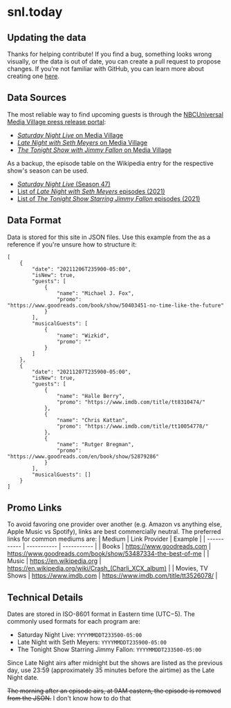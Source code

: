 # snl.today

## Updating the data
Thanks for helping contribute! If you find a bug, something looks wrong visually, or the data is out of date, you can create a pull request to propose changes. If you're not familiar with GitHub, you can learn more about creating one [here](https://www.youtube.com/watch?v=rgbCcBNZcdQ).

## Data Sources
The most reliable way to find upcoming guests is through the [NBCUniversal Media Village press release portal](https://www.nbcumv.com/mediavillage#/home):
- [_Saturday Night Live_ on Media Village](https://www.nbcumv.com/mediavillage/interactive/2929fed4187b40648b79a9839e70e91fproduct169208/index.html#/show/e91b3cec-b121-41ae-ac5b-1725193c92dd/press-releases)
- [_Late Night with Seth Meyers_ on Media Village](https://www.nbcumv.com/mediavillage/interactive/2929fed4187b40648b79a9839e70e91fproduct169208/index.html#/show/1a72eb63-bc15-42a3-84d3-f108c3cd9d80/press-releases)
- [_The Tonight Show with Jimmy Fallon_ on Media Village](https://www.nbcumv.com/mediavillage/interactive/2929fed4187b40648b79a9839e70e91fproduct169208/index.html#/show/ef2b8417-a8f9-4d23-a3db-0616dd5eb096/press-releases)

As a backup, the episode table on the Wikipedia entry for the respective show's season can be used.
- [_Saturday Night Live_ (Season 47)](https://en.wikipedia.org/wiki/Saturday_Night_Live_(season_47)#Episodes)
- [List of _Late Night with Seth Meyers_ episodes (2021)](https://en.wikipedia.org/wiki/List_of_Late_Night_with_Seth_Meyers_episodes_(2021))
- [List of _The Tonight Show Starring Jimmy Fallon_ episodes (2021)](https://en.wikipedia.org/wiki/List_of_The_Tonight_Show_Starring_Jimmy_Fallon_episodes_(2021))

## Data Format

Data is stored for this site in JSON files. Use this example from the as a reference if you're unsure how to structure it:
```
[
    {
        "date": "20211206T235900-05:00",
        "isNew": true,
        "guests": [
            {
                "name": "Michael J. Fox",
                "promo": "https://www.goodreads.com/book/show/50403451-no-time-like-the-future"
            }
        ],
        "musicalGuests": [
            {
                "name": "Wizkid",
                "promo": ""
            }
        ]
    },
    {
        "date": "20211207T235900-05:00",
        "isNew": true,
        "guests": [
            {
                "name": "Halle Berry",
                "promo": "https://www.imdb.com/title/tt8310474/"
            },
            {
                "name": "Chris Kattan",
                "promo": "https://www.imdb.com/title/tt10054778/"
            },
            {
                "name": "Rutger Bregman",
                "promo": "https://www.goodreads.com/en/book/show/52879286"
            }
        ],
        "musicalGuests": []
    }
]
```

## Promo Links
To avoid favoring one provider over another (e.g. Amazon vs anything else, Apple Music vs Spotify), links are best commercially neutral. The preferred links for common mediums are:
| Medium                 | Link Provider                     | Example                                                       |
| -----------            | -----------                       | -----------                                                   |
| Books                  | https://www.goodreads.com         | https://www.goodreads.com/book/show/53487334-the-best-of-me   | 
| Music                  | https://en.wikipedia.org          | https://en.wikipedia.org/wiki/Crash_(Charli_XCX_album)        |
| Movies, TV Shows       | https://www.imdb.com              | https://www.imdb.com/title/tt3526078/                         |

## Technical Details
Dates are stored in ISO-8601 format in Eastern time (UTC−5). The commonly used formats for each program are:
- Saturday Night Live: `YYYYMMDDT233500-05:00`
- Late Night with Seth Meyers: `YYYYMMDDT235900-05:00`
- The Tonight Show Starring Jimmy Fallon: `YYYYMMDDT233500-05:00`

Since Late Night airs after midnight but the shows are listed as the previous day, use 23:59 (approximately 35 minutes before the airtime) as the Late Night date.

~~The morning after an episode airs, at 9AM eastern, the episode is removed from the JSON.~~ I don't know how to do that

